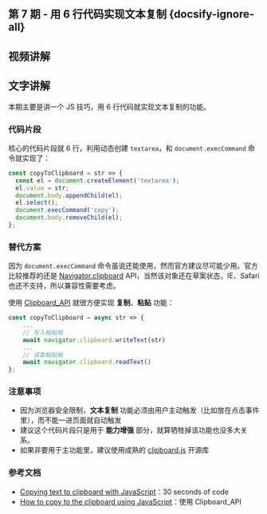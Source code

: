 ## 第 7 期 - 用 6 行代码实现文本复制 {docsify-ignore-all}

## 视频讲解


## 文字讲解

本期主要是讲一个 JS 技巧，用 6 行代码就实现文本复制的功能。

### 代码片段

核心的代码片段就 6 行，利用动态创建 `textarea`，和 `document.execCommand` 命令就实现了：
```js
const copyToClipboard = str => {
  const el = document.createElement('textarea');
  el.value = str;
  document.body.appendChild(el);
  el.select();
  document.execCommand('copy');
  document.body.removeChild(el);
};
```

### 替代方案

因为 `document.execCommand` 命令虽说还能使用，然而官方建议尽可能少用。官方比较推荐的还是 [Navigator.clipboard](https://developer.mozilla.org/en-US/docs/Web/API/Navigator/clipboard) API，当然该对象还在草案状态，IE、Safari 也还不支持，所以兼容性需要考虑。

使用 [Clipboard_API](https://developer.mozilla.org/en-US/docs/Web/API/Clipboard_API) 就很方便实现 **复制**、**粘贴** 功能：

```js
const copyToClipboard = async str => {
    ...
    // 写入粘贴板
    await navigator.clipboard.writeText(str)
    ...
    // 读取粘贴板
    await navigator.clipboard.readText()
};
```


### 注意事项

 - 因为浏览器安全限制，**文本复制** 功能必须由用户主动触发（比如放在点击事件里），而不能一进页面就自动触发
 - 建议这个代码片段只是用于 **能力增强** 部分，就算牺牲掉该功能也没多大关系。
 - 如果非要用于主功能里，建议使用成熟的 [clipboard.js](https://github.com/zenorocha/clipboard.js) 开源库

### 参考文档
 - [Copying text to clipboard with JavaScript](https://hackernoon.com/copying-text-to-clipboard-with-javascript-df4d4988697f)：30 seconds of code
 - [How to copy to the clipboard using JavaScript](https://flaviocopes.com/clipboard-api/)：使用 Clipboard_API